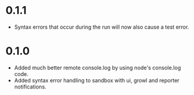 # 0.1.1

- Syntax errors that occur during the run will now also cause
  a test error.

# 0.1.0
- Added much better remote console.log by using node's console.log code.
- Added syntax error handling to sandbox with ui, growl and reporter
  notifications.
